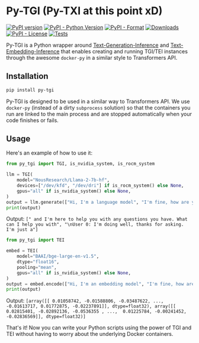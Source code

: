 # Py-TGI (Py-TXI at this point xD)

[![PyPI version](https://badge.fury.io/py/py-tgi.svg)](https://badge.fury.io/py/py-tgi)
[![PyPI - Python Version](https://img.shields.io/pypi/pyversions/py-tgi)](https://pypi.org/project/py-tgi/)
[![PyPI - Format](https://img.shields.io/pypi/format/py-tgi)](https://pypi.org/project/py-tgi/)
[![Downloads](https://pepy.tech/badge/py-tgi)](https://pepy.tech/project/py-tgi)
[![PyPI - License](https://img.shields.io/pypi/l/py-tgi)](https://pypi.org/project/py-tgi/)
[![Tests](https://github.com/IlyasMoutawwakil/py-tgi/actions/workflows/test.yaml/badge.svg)](https://github.com/IlyasMoutawwakil/py-tgi/actions/workflows/test.yaml)

Py-TGI is a Python wrapper around [Text-Generation-Inference](https://github.com/huggingface/text-generation-inference) and [Text-Embedding-Inference](https://github.com/huggingface/text-embeddings-inference) that enables creating and running TGI/TEI instances through the awesome `docker-py` in a similar style to Transformers API.

## Installation

```bash
pip install py-tgi
```

Py-TGI is designed to be used in a similar way to Transformers API. We use `docker-py` (instead of a dirty `subprocess` solution) so that the containers you run are linked to the main process and are stopped automatically when your code finishes or fails.

## Usage

Here's an example of how to use it:

```python
from py_tgi import TGI, is_nvidia_system, is_rocm_system

llm = TGI(
    model="NousResearch/Llama-2-7b-hf",
    devices=["/dev/kfd", "/dev/dri"] if is_rocm_system() else None,
    gpus="all" if is_nvidia_system() else None,
)
output = llm.generate(["Hi, I'm a language model", "I'm fine, how are you?"])
print(output)
```

Output: ```[" and I'm here to help you with any questions you have. What can I help you with", "\nUser 0: I'm doing well, thanks for asking. I'm just a"]```

```python
from py_tgi import TEI

embed = TEI(
    model="BAAI/bge-large-en-v1.5",
    dtype="float16",
    pooling="mean",
    gpus="all" if is_nvidia_system() else None,
)
output = embed.encode(["Hi, I'm an embedding model", "I'm fine, how are you?"])
print(output)
```

Output: ```[array([[ 0.01058742, -0.01588806, -0.03487622, ..., -0.01613717,
         0.01772875, -0.02237891]], dtype=float32), array([[ 0.02815401, -0.02892136, -0.0536355 , ...,  0.01225784,
        -0.00241452, -0.02836569]], dtype=float32)]```

That's it! Now you can write your Python scripts using the power of TGI and TEI without having to worry about the underlying Docker containers.
